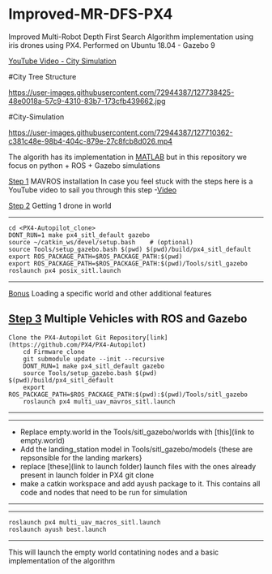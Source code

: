 # Improved-MR-DFS-PX4
Improved Multi-Robot Depth First Search Algorithm implementation using iris drones using PX4.
Performed on Ubuntu 18.04 - Gazebo 9



[YouTube Video - City Simulation](https://youtu.be/0yq5XbTRqt4)

#City Tree Structure


https://user-images.githubusercontent.com/72944387/127738425-48e0018a-57c9-4310-83b7-173cfb439662.jpg

#City-Simulation

https://user-images.githubusercontent.com/72944387/127710362-c381c48e-98b4-404c-879e-27c8fcb8d026.mp4



The algorith has its implementation in [MATLAB](link) but in this repository we focus on python + ROS + Gazebo simulations


[Step 1](https://docs.px4.io/master/en/ros/mavros_installation.html) MAVROS installation
In case you feel stuck with the steps here is a YouTube video to sail you through this step -[Video](https://www.youtube.com/watch?v=jBTikChu02E) 


[Step 2](https://docs.px4.io/master/en/simulation/ros_interface.html) Getting 1 drone in world

---
	cd <PX4-Autopilot_clone>
	DONT_RUN=1 make px4_sitl_default gazebo
	source ~/catkin_ws/devel/setup.bash    # (optional)
	source Tools/setup_gazebo.bash $(pwd) $(pwd)/build/px4_sitl_default
	export ROS_PACKAGE_PATH=$ROS_PACKAGE_PATH:$(pwd)
	export ROS_PACKAGE_PATH=$ROS_PACKAGE_PATH:$(pwd)/Tools/sitl_gazebo
	roslaunch px4 posix_sitl.launch	
---

[Bonus](https://docs.px4.io/master/en/simulation/gazebo.html#set_world) Loading a specific world and other additional features

[Step 3](https://docs.px4.io/master/en/simulation/multi_vehicle_simulation_gazebo.html) Multiple Vehicles with ROS and Gazebo 
---
	Clone the PX4-Autopilot Git Repository[link](https://github.com/PX4/PX4-Autopilot)
		cd Firmware_clone
		git submodule update --init --recursive
		DONT_RUN=1 make px4_sitl_default gazebo
		source Tools/setup_gazebo.bash $(pwd) $(pwd)/build/px4_sitl_default
		export ROS_PACKAGE_PATH=$ROS_PACKAGE_PATH:$(pwd):$(pwd)/Tools/sitl_gazebo
		roslaunch px4 multi_uav_mavros_sitl.launch
---

-------------
- Replace empty.world in the Tools/sitl_gazebo/worlds with [this](link to empty.world)
- Add the landing_station model in Tools/sitl_gazebo/models {these are repsonsible for the landing markers}
- replace [these](link to launch folder) launch files with the ones already present in launch folder in PX4 git clone
- make a catkin workspace and add ayush package to it. This contains all code and nodes that need to be run for simulation
-------------

---
	roslaunch px4 multi_uav_macros_sitl.launch
	roslaunch ayush best.launch 
---
This will launch the empty world contatining nodes and a basic implementation of the algorithm


